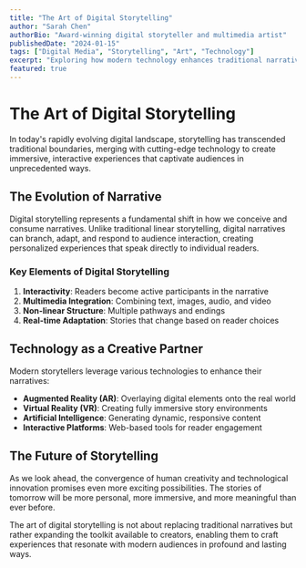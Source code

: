 ```yaml
---
title: "The Art of Digital Storytelling"
author: "Sarah Chen"
authorBio: "Award-winning digital storyteller and multimedia artist"
publishedDate: "2024-01-15"
tags: ["Digital Media", "Storytelling", "Art", "Technology"]
excerpt: "Exploring how modern technology enhances traditional narrative techniques in the digital age."
featured: true
---
```


# The Art of Digital Storytelling

In today's rapidly evolving digital landscape, storytelling has transcended traditional boundaries, merging with cutting-edge technology to create immersive, interactive experiences that captivate audiences in unprecedented ways.

## The Evolution of Narrative

Digital storytelling represents a fundamental shift in how we conceive and consume narratives. Unlike traditional linear storytelling, digital narratives can branch, adapt, and respond to audience interaction, creating personalized experiences that speak directly to individual readers.

### Key Elements of Digital Storytelling

1. **Interactivity**: Readers become active participants in the narrative
2. **Multimedia Integration**: Combining text, images, audio, and video
3. **Non-linear Structure**: Multiple pathways and endings
4. **Real-time Adaptation**: Stories that change based on reader choices

## Technology as a Creative Partner

Modern storytellers leverage various technologies to enhance their narratives:

- **Augmented Reality (AR)**: Overlaying digital elements onto the real world
- **Virtual Reality (VR)**: Creating fully immersive story environments
- **Artificial Intelligence**: Generating dynamic, responsive content
- **Interactive Platforms**: Web-based tools for reader engagement

## The Future of Storytelling

As we look ahead, the convergence of human creativity and technological innovation promises even more exciting possibilities. The stories of tomorrow will be more personal, more immersive, and more meaningful than ever before.

The art of digital storytelling is not about replacing traditional narratives but rather expanding the toolkit available to creators, enabling them to craft experiences that resonate with modern audiences in profound and lasting ways. 